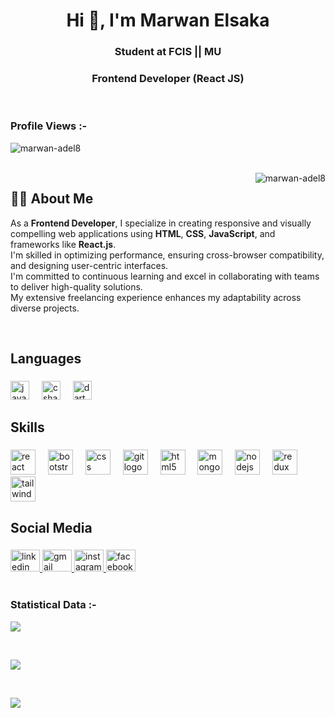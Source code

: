 <h1 align="center">Hi 👋, I'm Marwan Elsaka </h1>
<h3 align="center">Student at FCIS || MU</h3>
<h3 align="center">Frontend Developer (React JS)</h3>

<br>

<p align="right">
  <h3>Profile Views :-</h3>
  <img src="https://komarev.com/ghpvc/?username=marwan-adel8&label=Profile%20views&color=0e75b6&style=flat" 
       alt="marwan-adel8" /> 
</p>

<br>

<img align="right" src="https://raw.githubusercontent.com/marwan-adel8/marwan-adel8/main/animation.gif" alt="marwan-adel8" />

## 🧑‍💻 About Me

As a **Frontend Developer**, I specialize in creating responsive and visually compelling web applications using **HTML**, **CSS**, **JavaScript**, and frameworks like **React.js**.  
I'm skilled in optimizing performance, ensuring cross-browser compatibility, and designing user-centric interfaces.  
I'm committed to continuous learning and excel in collaborating with teams to deliver high-quality solutions.  
My extensive freelancing experience enhances my adaptability across diverse projects.

<br>

<h2 align="left">Languages</h2>

###

<div align="left">
  <img src="https://cdn.jsdelivr.net/gh/devicons/devicon/icons/javascript/javascript-original.svg" height="30" alt="javascript logo"  />
  <img width="12" />
  <img src="https://cdn.jsdelivr.net/gh/devicons/devicon/icons/csharp/csharp-original.svg" height="30" alt="csharp logo"  />
  <img width="12" />
  <img src="https://cdn.jsdelivr.net/gh/devicons/devicon/icons/dart/dart-original.svg" height="30" alt="dart logo"  />
</div>

###

<h2 align="left">Skills</h2>

###

<div align="left">
  <img src="https://cdn.jsdelivr.net/gh/devicons/devicon/icons/react/react-original.svg" height="40" alt="react logo"  />
  <img width="12" />
  <img src="https://cdn.jsdelivr.net/gh/devicons/devicon/icons/bootstrap/bootstrap-original.svg" height="40" alt="bootstrap logo"  />
  <img width="12" />
  <img src="https://cdn.jsdelivr.net/gh/devicons/devicon/icons/css3/css3-original.svg" height="40" alt="css logo"  />
  <img width="12" />
  <img src="https://cdn.jsdelivr.net/gh/devicons/devicon/icons/git/git-original.svg" height="40" alt="git logo"  />
  <img width="12" />
  <img src="https://cdn.jsdelivr.net/gh/devicons/devicon/icons/html5/html5-original.svg" height="40" alt="html5 logo"  />
  <img width="12" />
  <img src="https://cdn.jsdelivr.net/gh/devicons/devicon/icons/mongodb/mongodb-original.svg" height="40" alt="mongodb logo"  />
  <img width="12" />
  <img src="https://cdn.jsdelivr.net/gh/devicons/devicon/icons/nodejs/nodejs-original.svg" height="40" alt="nodejs logo"  />
  <img width="12" />
  <img src="https://cdn.jsdelivr.net/gh/devicons/devicon/icons/redux/redux-original.svg" height="40" alt="redux logo"  />
  <img width="12" />
  <img src="https://cdn.jsdelivr.net/gh/devicons/devicon/icons/tailwindcss/tailwindcss-original-wordmark.svg" height="40" alt="tailwindcss logo"  />
</div>

###

<h2 align="left">Social Media</h2>

###

<div align="left">
  <a href="http://www.linkedin.com/in/marwan-elsaka-41ba70356" target="_blank">
    <img src="https://raw.githubusercontent.com/maurodesouza/profile-readme-generator/master/src/assets/icons/social/linkedin/default.svg" width="47" height="35" alt="linkedin logo"  />
  </a>
  <a href="marawanelsaka60@gmail.com" target="_blank">
    <img src="https://raw.githubusercontent.com/maurodesouza/profile-readme-generator/master/src/assets/icons/social/gmail/default.svg" width="47" height="35" alt="gmail logo"  />
  </a>
  <a href="https://www.instagram.com/el_sa_kaa?igsh=MXZnMHlqb3JvZnJ6eg==" target="_blank">
    <img src="https://raw.githubusercontent.com/maurodesouza/profile-readme-generator/master/src/assets/icons/social/instagram/default.svg" width="47" height="35" alt="instagram logo"  />
  </a>
  <a href="https://www.facebook.com/share/1GRNNnVnC9/" target="_blank">
    <img src="https://raw.githubusercontent.com/maurodesouza/profile-readme-generator/master/src/assets/icons/social/facebook/default.svg" width="47" height="35" alt="facebook logo"  />
  </a>
</div>


<br>

<h3>Statistical Data :-</h3>
<p>
  <img align="center" src="https://github-readme-stats.vercel.app/api/top-langs?username=marwan-adel8&show_icons=true&locale=en&bg_color=0d1117&text_color=ffffff&layout=compact" />
</p>

<br>

<p>
  <img align="center" src="https://github-readme-stats.vercel.app/api?username=marwan-adel8&show_icons=true&locale=en&bg_color=0d1117&text_color=ffffff" />
</p>

<br>

<p>
  <img align="center" src="https://github-readme-streak-stats.herokuapp.com/?user=marwan-adel8&theme=dark&background=0d1117&date_format=M%20j%5B%2C%20Y%5D" />
</p>
